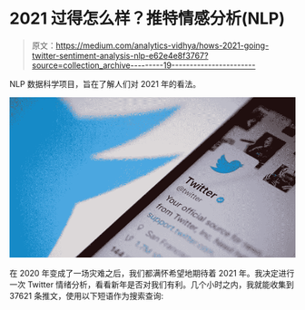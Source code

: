 # 2021 过得怎么样？推特情感分析(NLP)

> 原文：<https://medium.com/analytics-vidhya/hows-2021-going-twitter-sentiment-analysis-nlp-e62e4e8f3767?source=collection_archive---------19----------------------->

NLP 数据科学项目，旨在了解人们对 2021 年的看法。

![](img/91791f656c08b35057653dfa630b085b.png)

在 2020 年变成了一场灾难之后，我们都满怀希望地期待着 2021 年。我决定进行一次 Twitter 情绪分析，看看新年是否对我们有利。几个小时之内，我就能收集到 37621 条推文，使用以下短语作为搜索查询: